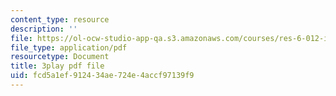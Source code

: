 ```yaml
---
content_type: resource
description: ''
file: https://ol-ocw-studio-app-qa.s3.amazonaws.com/courses/res-6-012-introduction-to-probability-spring-2018/fcd5a1ef912434ae724e4accf97139f9_kuhlfBPQPq0.pdf
file_type: application/pdf
resourcetype: Document
title: 3play pdf file
uid: fcd5a1ef-9124-34ae-724e-4accf97139f9
---
```

